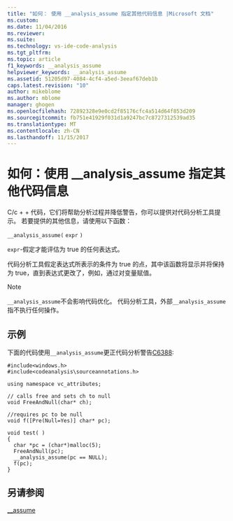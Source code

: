 ```yaml
---
title: "如何： 使用 __analysis_assume 指定其他代码信息 |Microsoft 文档"
ms.custom: 
ms.date: 11/04/2016
ms.reviewer: 
ms.suite: 
ms.technology: vs-ide-code-analysis
ms.tgt_pltfrm: 
ms.topic: article
f1_keywords: __analysis_assume
helpviewer_keywords: __analysis_assume
ms.assetid: 51205d97-4084-4cf4-a5ed-3eeaf67deb1b
caps.latest.revision: "10"
author: mikeblome
ms.author: mblome
manager: ghogen
ms.openlocfilehash: 72892328e9e0cd2f85176cfc4a514d64f853d209
ms.sourcegitcommit: fb751e41929f031d1a9247bc7c8727312539ad35
ms.translationtype: MT
ms.contentlocale: zh-CN
ms.lasthandoff: 11/15/2017
---
```

# <a name="how-to-specify-additional-code-information-by-using-analysisassume"></a>如何：使用 __analysis_assume 指定其他代码信息
C/c + + 代码，它们将帮助分析过程并降低警告，你可以提供对代码分析工具提示。 若要提供的其他信息，请使用以下函数：  
  
 `__analysis_assume(`  `expr`  `)`  
  
 `expr`-假定才能评估为 true 的任何表达式。  
  
 代码分析工具假定表达式所表示的条件为 true 的点，其中该函数将显示并将保持为 true，直到表达式更改了，例如，通过对变量赋值。  
  
> [!NOTE]
>  `__analysis_assume`不会影响代码优化。 代码分析工具，外部`__analysis_assume`指不执行任何操作。  
  
## <a name="example"></a>示例  
 下面的代码使用`__analysis_assume`更正代码分析警告[C6388](../code-quality/c6388.md):  
  
```  
#include<windows.h>  
#include<codeanalysis\sourceannotations.h>  
  
using namespace vc_attributes;  
  
// calls free and sets ch to null  
void FreeAndNull(char* ch);  
  
//requires pc to be null  
void f([Pre(Null=Yes)] char* pc);  
  
void test( )  
{  
  char *pc = (char*)malloc(5);  
  FreeAndNull(pc);  
  __analysis_assume(pc == NULL);   
  f(pc);  
}  
```  
  
## <a name="see-also"></a>另请参阅  
 [__assume](/cpp/intrinsics/assume)